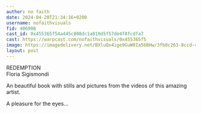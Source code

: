 ```yaml
---
author: no faith
date: 2024-04-20T21:34:16+0200
username: nofaithvisuals
fid: 406908
cast_id: 0x455365f54a445c808dc1a819d5f57de4f8fcdfa7
cast: https://warpcast.com/nofaithvisuals/0x455365f5
image: https://imagedelivery.net/BXluQx4ige9GuW0Ia56BHw/3fb8c263-8ccd-4c7c-0be8-abd368d49500/original
layout: post
---
```

REDEMPTION   
Floria Sigismondi  
  
An beautiful book with stills and pictures from the videos of this amazing artist.  
  
A pleasure for the eyes…  

<img src='https://imagedelivery.net/BXluQx4ige9GuW0Ia56BHw/3fb8c263-8ccd-4c7c-0be8-abd368d49500/original' alt='' referrerpolicy='no-referrer'/>